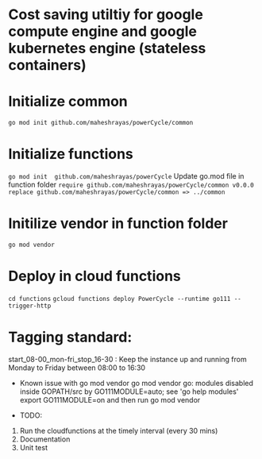 # Cost saving utiltiy for google compute engine and google kubernetes engine (stateless containers)

# Initialize common
``` go mod init github.com/maheshrayas/powerCycle/common ```

# Initialize functions
``` go mod init  github.com/maheshrayas/powerCycle ```
Update go.mod file in function folder
``` require github.com/maheshrayas/powerCycle/common v0.0.0 ```
``` replace github.com/maheshrayas/powerCycle/common => ../common ```

# Initilize vendor in function folder
``` go mod vendor ```

# Deploy in cloud functions
``` cd functions ```
 ``` gcloud functions deploy PowerCycle --runtime go111 --trigger-http ```


# Tagging standard:

start_08-00_mon-fri_stop_16-30 : Keep the instance up and running from Monday to Friday between 08:00 to 16:30

* Known issue with go mod vendor
go mod vendor
go: modules disabled inside GOPATH/src by GO111MODULE=auto; see 'go help modules'
export GO111MODULE=on and then run
go mod vendor

* TODO:
1. Run the cloudfunctions at the timely interval (every 30 mins)
2. Documentation
3. Unit test
